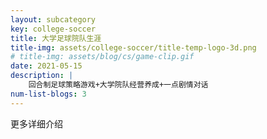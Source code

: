 ```yaml
---
layout: subcategory
key: college-soccer
title: 大学足球院队生涯
title-img: assets/college-soccer/title-temp-logo-3d.png
# title-img: assets/blog/cs/game-clip.gif
date: 2021-05-15
description: |
    回合制足球策略游戏+大学院队经营养成+一点剧情对话
num-list-blogs: 3
---
```


更多详细介绍